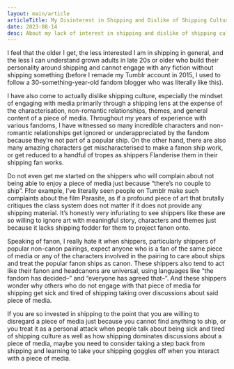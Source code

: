 ```yaml
---
layout: main/article
articleTitle: My Disinterest in Shipping and Dislike of Shipping Culture
date: 2023-08-14
desc: About my lack of interest in shipping and dislike of shipping culture in fandom, and why.
---
```


I feel that the older I get, the less interested I am in shipping in general, and the less I can understand grown adults in late 20s or older who build their personality around shipping and cannot engage with any fiction without shipping something (before I remade my Tumblr account in 2015, I used to follow a 30-something-year-old fandom blogger who was literally like this).

I have also come to actually dislike shipping culture, especially the mindset of engaging with media primarily through a shipping lens at the expense of the characterisation, non-romantic relationships, themes, and general content of a piece of media. Throughout my years of experience with various fandoms, I have witnessed so many incredible characters and non-romantic relationships get ignored or underappreciated by the fandom because they’re not part of a popular ship. On the other hand, there are also many amazing characters get mischaracterised to make a fanon ship work, or get reduced to a handful of tropes as shippers Flanderise them in their shipping fan works.

Do not even get me started on the shippers who will complain about not being able to enjoy a piece of media just because “there’s no couple to ship”. Ffor example, I’ve literally seen people on Tumblr make such complaints about the film Parasite, as if a profound piece of art that brutally critiques the class system does not matter if it does not provide any shipping material. It’s honestly very infuriating to see shippers like these are so willing to ignore art with meaningful story, characters and themes just because it lacks shipping fodder for them to project fanon onto.

Speaking of fanon, I really hate it when shippers, particularly shippers of popular non-canon pairings, expect anyone who is a fan of the same piece of media or any of the characters involved in the pairing to care about ships and treat the popular fanon ships as canon. These shippers also tend to act like their fanon and headcanons are universal, using languages like “the fandom has decided–” and “everyone has agreed that–”. And these shippers wonder why others who do not engage with that piece of media for shipping get sick and tired of shipping taking over discussions about said piece of media.

If you are so invested in shipping to the point that you are willing to disregard a piece of media just because you cannot find anything to ship, or you treat it as a personal attack when people talk about being sick and tired of shipping culture as well as how shipping dominates discussions about a piece of media, maybe you need to consider taking a step back from shipping and learning to take your shipping goggles off when you interact with a piece of media.